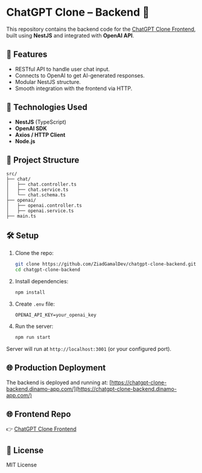 # ChatGPT Clone – Backend 🧠

This repository contains the backend code for the [ChatGPT Clone Frontend](https://github.com/ZiadGamalDev/chatgpt-clone-frontend), built using **NestJS** and integrated with **OpenAI API**.

## 🚀 Features

- RESTful API to handle user chat input.
- Connects to OpenAI to get AI-generated responses.
- Modular NestJS structure.
- Smooth integration with the frontend via HTTP.

## 🧱 Technologies Used

- **NestJS** (TypeScript)
- **OpenAI SDK**
- **Axios / HTTP Client**
- **Node.js**

## 📁 Project Structure

```
src/
├── chat/
│   ├── chat.controller.ts
│   ├── chat.service.ts
│   └── chat.schema.ts
├── openai/
│   ├── openai.controller.ts
│   ├── openai.service.ts
├── main.ts
```

## 🛠️ Setup

1. Clone the repo:
   ```bash
   git clone https://github.com/ZiadGamalDev/chatgpt-clone-backend.git
   cd chatgpt-clone-backend
   ```

2. Install dependencies:
   ```bash
   npm install
   ```

3. Create `.env` file:
   ```env
   OPENAI_API_KEY=your_openai_key
   ```

4. Run the server:
   ```bash
   npm run start
   ```

Server will run at `http://localhost:3001` (or your configured port).

## 🌐 Production Deployment

The backend is deployed and running at: [https://chatgpt-clone-backend.dinamo-app.com/](https://chatgpt-clone-backend.dinamo-app.com/)

## 🌐 Frontend Repo

👉 [ChatGPT Clone Frontend](https://github.com/ZiadGamalDev/chatgpt-clone-frontend)

## 📜 License

MIT License
